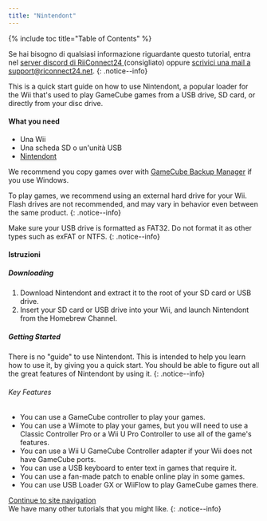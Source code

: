 ```yaml
---
title: "Nintendont"
---
```


{% include toc title="Table of Contents" %}

Se hai bisogno di qualsiasi informazione riguardante questo tutorial, entra nel [server discord di RiiConnect24 ](https://discord.gg/rc24)(consigliato) oppure [scrivici una mail a support@riconnect24.net](mailto:support@riiconnect24.net).
{: .notice--info}

This is a quick start guide on how to use Nintendont, a popular loader for the Wii that's used to play GameCube games from a USB drive, SD card, or directly from your disc drive.

#### What you need

- Una Wii
- Una scheda SD o un'unità USB
- [Nintendont](https://oscwii.org/library/app/Nintendont)

We recommend you copy games over with [GameCube Backup Manager](https://github.com/AxionDrak/GameCube-Backup-Manager/releases) if you use Windows.

To play games, we recommend using an external hard drive for your Wii. Flash drives are not recommended, and may vary in behavior even between the same product.
{: .notice--info}

Make sure your USB drive is formatted as FAT32. Do not format it as other types such as exFAT or NTFS.
{: .notice--info}


#### Istruzioni

##### Downloading

1. Download Nintendont and extract it to the root of your SD card or USB drive.
1. Insert your SD card or USB drive into your Wii, and launch Nintendont from the Homebrew Channel.

##### Getting Started

There is no "guide" to use Nintendont. This is intended to help you learn how to use it, by giving you a quick start. You should be able to figure out all the great features of Nintendont by using it.
{: .notice--info}

###### Key Features

- You can use a GameCube controller to play your games.
- You can use a Wiimote to play your games, but you will need to use a Classic Controller Pro or a Wii U Pro Controller to use all of the game's features.
- You can use a Wii U GameCube Controller adapter if your Wii does not have GameCube ports.
- You can use a USB keyboard to enter text in games that require it.
- You can use a fan-made patch to enable online play in some games.
- You can use USB Loader GX or WiiFlow to play GameCube games there.

[Continue to site navigation](site-navigation)<br> We have many other tutorials that you might like.
{: .notice--info}

